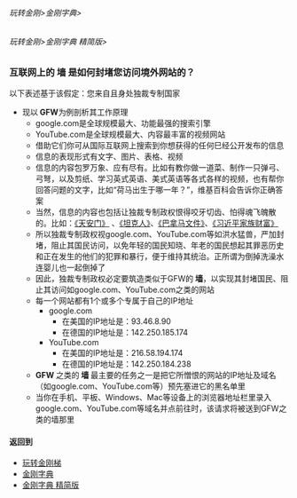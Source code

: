 ###### 玩转金刚>金刚字典>
###### 玩转金刚>金刚字典 精简版>
### 互联网上的 墙 是如何封堵您访问境外网站的？
以下表述基于该假定：您来自且身处独裁专制国家
- 现以<strong> GFW</strong>为例剖析其工作原理
  - google.com是全球规模最大、功能最强的搜索引擎
  - YouTube.com是全球规模最大、内容最丰富的视频网站
  - 借助它们你可从国际互联网上搜索到你想获得的任何巳经公开发布的信息
  - 信息的表现形式有文字、图片、表格、视频
  - 信息的内容包罗万象、应有尽有。比如有教你做一道菜、制作一只弹弓、弓弩，以及剪纸、学习英式英语、美式英语等各式各样的视频，也有帮你回答问题的文字，比如“荷马出生于哪一年？”，维基百科会告诉你正确答案
  - 当然，信息的内容也包括让独裁专制政权恨得咬牙切齿、怕得魂飞魄散的。比如：[《天安门》](https://youtu.be/uyauJ34d2K0) 、[《坦克人》](https://youtu.be/fHMZmthg-Vk)、[《巴拿马文件》](https://youtu.be/YMMP6kt2J9g)、[《习近平家族财富》](https://youtu.be/s__XuLalzy4)
  - 所以独裁专制政权视google.com、YouTube.com等如洪水猛兽，严加封堵，阻止其国民访问，以免年轻的国民知晓、年老的国民想起其罪恶历史和正在发生的他们的犯罪和暴行，便于维持其统治。正所谓为倒掉洗澡水连婴儿也一起倒掉了
  - 因此，独裁专制政权必定要筑造类似于GFW的<Strong> 墙</Strong>，以实现其封堵国民、阻止其访问如google.com、YouTube.com之类的网站
  - 每一个网站都有1个或多个专属于自己的IP地址
    - google.com
      - 在美国的IP地址是：93.46.8.90
      - 在德国的IP地址是：142.250.185.174
    - YouTube.com
      - 在美国的IP地址是：216.58.194.174
      - 在德国的IP地址是：142.250.184.238
  - <Strong> GFW </Strong>之类的<Strong> 墙 </Strong>最主要的任务之一是把它所憎恨的网站的IP地址及域名（如google.com、YouTube.com等）预先塞进它的黑名单里
  - 当你在手机、平板、Windows、Mac等设备上的浏览器地址栏里录入google.com、YouTube.com等域名并点前往时，该请求将被送到GFW之类的墙那里
#### 返回到
- [玩转金刚梯](https://github.com/a2zitpro/web/blob/master/LadderFree/A.md)
- [金刚字典](https://github.com/a2zitpro/web/blob/master/LadderFree/kkDictionary/KKDictionary.md)
- [金刚字典 精简版](https://github.com/a2zitpro/web/blob/master/LadderFree/kkDictionary/KKDictionaryShortVersion.md)


